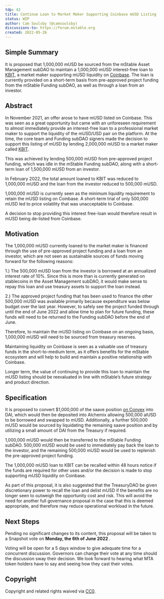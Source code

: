 ```yaml
---
tdp: 42
title: Continue Loan to Market Maker Supporting Coinbase mUSD Listing
status: WIP
author: Cam Soulsby (@camsoulsby)
discussions-to: https://forum.mstable.org
created: 2022-05-26
---
```


## Simple Summary

It is proposed that 1,000,000 mUSD be sourced from the mStable Asset Management subDAO to maintain a 1,000,000 mUSD interest-free loan to [KBIT](http://www.kbit.com), a market maker supporting mUSD liquidity on [Coinbase](https://www.coinbase.com/price/mstable-usd). The loan is currently provided on a short-term basis from pre-approved project funding from the mStable Funding subDAO, as well as through a loan from an investor.

## Abstract

In November 2021, an offer arose to have mUSD listed on Coinbase. This was seen as a great opportunity but came with an unforeseen requirement to almost immediately provide an interest-free loan to a professional market maker to support the liquidity of the mUSD/USD pair on the platform. At the time, the core team and Funding subDAO signers made the decision to support this listing of mUSD by lending 2,000,000 mUSD to a market maker called [KBIT](https://www.kbit.com/).

This was achieved by lending 500,000 mUSD from pre-approved project funding, which was idle in the mStable Funding subDAO, along with a short-term loan of 1,500,000 mUSD from an investor.

In February 2022, the total amount loaned to KBIT was reduced to 1,000,000 mUSD and the loan from the investor reduced to 500,000 mUSD.

1,000,000 mUSD is currently seen as the minimum liquidity requirement to retain the mUSD listing on Coinbase. A short-term trial of only 500,000 mUSD led to price volatility that was unacceptable to Coinbase.

A decision to stop providing this interest free-loan would therefore result in mUSD being de-listed from Coinbase.

## Motivation

The 1,000,000 mUSD currently loaned to the market maker is financed through the use of pre-approved project funding and a loan from an investor, which are not seen as sustainable sources of funds moving forward for the following reasons:

1.) The 500,000 mUSD loan from the investor is borrowed at an annualized interest rate of 10%. Since this is more than is currently generated on stablecoins in the Asset Management subDAO, it would make sense to repay this loan and use treasury assets to support the loan instead.

2.) The approved project funding that has been used to finance the other 500,000 mUSD was available primarily because expenditure was below budget over the last year. However, to safely see the project funded through until the end of June 2022 and allow time to plan for future funding, these funds will need to be returned to the Funding subDAO before the end of June.

Therefore, to maintain the mUSD listing on Coinbase on an ongoing basis, 1,000,000 mUSD will need to be sourced from treasury reserves.

Maintaining liquidity on Coinbase is seen as a valuable use of treasury funds in the short-to-medium term, as it offers benefits for the mStable ecosystem and will help to build and maintain a positive relationship with Coinbase.

Longer term, the value of continuing to provide this loan to maintain the mUSD listing should be reevaluated in line with mStable’s future strategy and product direction.

## Specification

It is proposed to convert $1,000,000 of the saave position [on Convex](https://zapper.fi/account/0x67905d3e4fec0c85dce68195f66dc8eb32f59179/protocols/ethereum/convex) into DAI, which would then be deposited into Alchemix allowing 500,000 alUSD to be borrowed and swapped to mUSD. Additionally, a further 500,000 mUSD would be sourced by liquidating the remaining saave position and by utilizing a small amount of DAI from the Treasury if required.

1,000,000 mUSD would then be transferred to the mStable Funding subDAO. 500,000 mUSD would be used to immediately pay back the loan to the investor, and the remaining 500,000 mUSD would be used to replenish the pre-approved project funding.

The 1,000,000 mUSD loan to KBIT can be recalled within 48 hours notice if the funds are required for other uses and/or the decision is made to stop supporting mUSD liquidity on Coinbase.

As part of this proposal, it is also suggested that the TreasuryDAO be given discretionary power to recall the loan and delist mUSD if the benefits are no longer seen to outweigh the opportunity cost and risk. This will avoid the need for another full governance proposal in the case that this is deemed appropriate, and therefore may reduce operational workload in the future.

## Next Steps

Pending no significant changes to its content, this proposal will be taken to a Snapshot vote on **Monday, the 6th of June 2022** .

Voting will be open for a 5 days window to give adequate time for a concurrent discussion. Governors can change their vote at any time should the discussion sway their decision. We look forward to hearing what MTA token holders have to say and seeing how they cast their votes.

## Copyright

Copyright and related rights waived via [CC0](https://creativecommons.org/publicdomain/zero/1.0/).